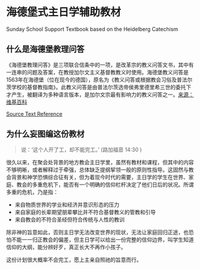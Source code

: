 # 海德堡式主日学辅助教材

Sunday School Support Textbook based on the Heidelberg Catechism

## 什么是海德堡教理问答

《海德堡教理问答》是三项联合信条中的一项，是改革宗的教义问答文书，其中有一连串的问题及答案，在教授加尔文主义基督教教义时使用。海德堡教义问答是1563年在海德堡（位在现今的德国），原名为《教义问答或根据教会习俗及普法尔茨学校的基督教指南》。此教义问答是由普法尔茨选帝侯弗里德里希三世的委托下才产生，被翻译为多种语言版本，是加尔文宗最有影响力的教义问答之一。[来源：维基百科](https://zh.wikipedia.org/wiki/%E6%B5%B7%E5%BE%B7%E5%A0%A1%E8%A6%81%E7%90%86%E5%95%8F%E7%AD%94)

[Source Text Reference](https://www.crcna.org/welcome/beliefs/confessions/heidelberg-catechism)

## 为什么妄图编这份教材

> 说：‘这个人开了工，却不能完工。’ (路加福音 14:30 )

很久以来，在聚会处背景的地方教会主日学里，虽然有教材和课程，但其中的内容不够明晰，或者解释过于牵强，总体缺乏提纲挈领一般的原则性指导。这固然与教会背景和神学恐惧综合征有关，但为着现今时代的需要，主日学的学生在世界、家庭、教会的多重危机下，能否有一个明确的信仰栏杆决定了他们日后的状况。所谓多重的危机，乃是指：

* 来自物质世界的学业和经济并意识形态的压力
* 来自家庭的长辈期望朋辈攀比并不符合基督教义的管教和引导
* 来自教会的不符合圣经但符合传统与人性的教训

除非神的旨意如此，否则主日学无法改变世界的现状，无法让家庭回归正途，也恐怕不能一一归正教会的偏差，但主日学可以给出一份完整的信仰边界，叫学生知道信仰的大纲，能分辨好歹，真正长大不再作小孩子。

这份计划很大概率不会完工，愿上主亲自照祂的旨意而行。